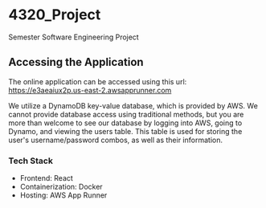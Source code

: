 # 4320_Project
Semester Software Engineering Project

## Accessing the Application

The online application can be accessed using this url: https://e3aeaiux2p.us-east-2.awsapprunner.com 

We utilize a DynamoDB key-value database, which is provided by AWS. We cannot provide database access using traditional methods, but you are more than welcome to see our database by logging into AWS, going to Dynamo, and viewing the users table. This table is used for storing the user's username/password combos, as well as their information.

### Tech Stack
- Frontend: React
- Containerization: Docker
- Hosting: AWS App Runner
